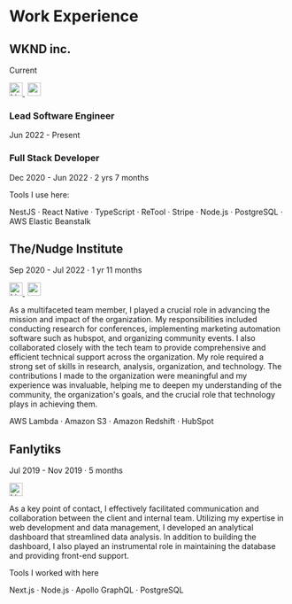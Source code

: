 # Work Experience

## WKND inc.

Current

<a href="https://www.linkedin.com/company/wkndinc/" alt="Linkedin" target="_blank" style="padding-right:5px">
<img title="Linkedin" src="https://cdn.svgporn.com/logos/linkedin-icon.svg" alt="Linkedin" width="24" />
</a>
<a href="https://wknd.com" target="_blank">
<img title="website" src="https://cdn.svgporn.com/logos/safari.svg" alt="website" width="24" />
</a>

### Lead Software Engineer

Jun 2022 - Present

### Full Stack Developer

Dec 2020 - Jun 2022 · 2 yrs 7 months

Tools I use here:

NestJS · React Native · TypeScript · ReTool · Stripe · Node.js · PostgreSQL · AWS Elastic Beanstalk

## The/Nudge Institute

Sep 2020 - Jul 2022 · 1 yr 11 months

<a href="https://www.linkedin.com/company/the-nudge-institute/" target="_blank" style="padding-right:5px">
    <img title="Linkedin" src="https://cdn.svgporn.com/logos/linkedin-icon.svg"  alt="Linkedin" width="24" />
</a>
<a href="https://thenudge.org/" target="_blank">
    <img title="website" src="https://cdn.svgporn.com/logos/safari.svg" width="24" alt="website" />
</a>

As a multifaceted team member, I played a crucial role in advancing the mission and impact of the organization. My responsibilities included conducting research for conferences, implementing marketing automation software such as hubspot, and organizing community events. I also collaborated closely with the tech team to provide comprehensive and efficient technical support across the organization. My role required a strong set of skills in research, analysis, organization, and technology. The contributions I made to the organization were meaningful and my experience was invaluable, helping me to deepen my understanding of the community, the organization's goals, and the crucial role that technology plays in achieving them.

AWS Lambda · Amazon S3 · Amazon Redshift · HubSpot

## Fanlytiks

Jul 2019 - Nov 2019 · 5 months

<a href="https://www.linkedin.com/company/fanlytiks/" target="_blank">
<img title="Linkedin" src="https://cdn.svgporn.com/logos/linkedin-icon.svg" alt="Linkedin" width="24" />
</a>

As a key point of contact, I effectively facilitated communication and collaboration between the client and internal team. Utilizing my expertise in web development and data management, I developed an analytical dashboard that streamlined data analysis. In addition to building the dashboard, I also played an instrumental role in maintaining the database and providing front-end support.

Tools I worked with here

Next.js · Node.js · Apollo GraphQL · PostgreSQL

<!-- # Social Media -->
